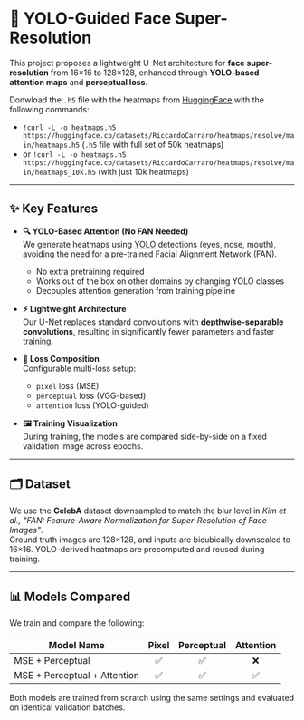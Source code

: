 # 🧠 YOLO-Guided Face Super-Resolution

This project proposes a lightweight U-Net architecture for **face super-resolution** from 16×16 to 128×128, enhanced through **YOLO-based attention maps** and **perceptual loss**.

Donwload the `.h5` file with the heatmaps from [HuggingFace](https://huggingface.co/datasets/RiccardoCarraro/heatmaps) with the following commands:
- `!curl -L -o heatmaps.h5 https://huggingface.co/datasets/RiccardoCarraro/heatmaps/resolve/main/heatmaps.h5` (`.h5` file with full set of 50k heatmaps)
- or `!curl -L -o heatmaps.h5 https://huggingface.co/datasets/RiccardoCarraro/heatmaps/resolve/main/heatmaps_10k.h5` (with just 10k heatmaps)

---

## ✨ Key Features

- **🔍 YOLO-Based Attention (No FAN Needed)**  
  We generate heatmaps using [YOLO](https://github.com/WongKinYiu/yolov7) detections (eyes, nose, mouth), avoiding the need for a pre-trained Facial Alignment Network (FAN).  
  - No extra pretraining required  
  - Works out of the box on other domains by changing YOLO classes  
  - Decouples attention generation from training pipeline

- **⚡ Lightweight Architecture**  
  Our U-Net replaces standard convolutions with **depthwise-separable convolutions**, resulting in significantly fewer parameters and faster training.

- **🎯 Loss Composition**  
  Configurable multi-loss setup:  
  - `pixel` loss (MSE)  
  - `perceptual` loss (VGG-based)  
  - `attention` loss (YOLO-guided)

- **🖼️ Training Visualization**  
  During training, the models are compared side-by-side on a fixed validation image across epochs.

---

## 🗂️ Dataset

We use the **CelebA** dataset downsampled to match the blur level in *Kim et al., "FAN: Feature-Aware Normalization for Super-Resolution of Face Images"*.  
Ground truth images are 128×128, and inputs are bicubically downscaled to 16×16. YOLO-derived heatmaps are precomputed and reused during training.

---

## 📊 Models Compared

We train and compare the following:

| Model Name            | Pixel | Perceptual | Attention |
|-----------------------|:-----:|:----------:|:---------:|
| MSE + Perceptual    | ✅    | ✅         | ❌        |
| MSE + Perceptual + Attention           | ✅    | ✅         | ✅        |

Both models are trained from scratch using the same settings and evaluated on identical validation batches.
